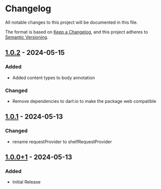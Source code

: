 # Changelog
All notable changes to this project will be documented in this file.

The format is based on [Keep a Changelog](https://keepachangelog.com/en/1.0.0/),
and this project adheres to [Semantic Versioning](https://semver.org/spec/v2.0.0.html).

## [1.0.2] - 2024-05-15
### Added
- Added content types to body annotation

### Changed
- Remove dependencies to dart:io to make the package web compatible

## [1.0.1] - 2024-05-13
### Changed
- rename requestProvider to shelfRequestProvider

## [1.0.0+1] - 2024-05-13
### Added
- Initial Release

[1.0.2]: https://github.com/Skycoder42/shelf_api/compare/shelf_api-v1.0.1...shelf_api-v1.0.2
[1.0.1]: https://github.com/Skycoder42/shelf_api/compare/shelf_api-v1.0.0+1...shelf_api-v1.0.1
[1.0.0+1]: https://github.com/Skycoder42/shelf_api/releases/tag/shelf_api-v1.0.0+1
